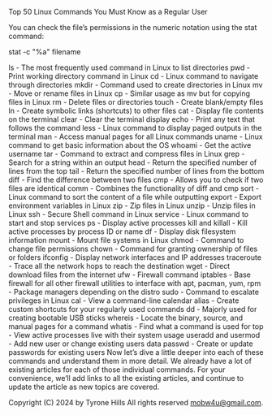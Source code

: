 Top 50 Linux Commands You Must Know as a Regular User

You can check the file’s permissions in the numeric notation using the stat command:

stat -c "%a" filename


ls - The most frequently used command in Linux to list directories
pwd - Print working directory command in Linux
cd - Linux command to navigate through directories
mkdir - Command used to create directories in Linux
mv - Move or rename files in Linux
cp - Similar usage as mv but for copying files in Linux
rm - Delete files or directories
touch - Create blank/empty files
ln - Create symbolic links (shortcuts) to other files
cat - Display file contents on the terminal
clear - Clear the terminal display
echo - Print any text that follows the command
less - Linux command to display paged outputs in the terminal
man - Access manual pages for all Linux commands
uname - Linux command to get basic information about the OS
whoami - Get the active username
tar - Command to extract and compress files in Linux
grep - Search for a string within an output
head - Return the specified number of lines from the top
tail - Return the specified number of lines from the bottom
diff - Find the difference between two files
cmp - Allows you to check if two files are identical
comm - Combines the functionality of diff and cmp
sort - Linux command to sort the content of a file while outputting
export - Export environment variables in Linux
zip - Zip files in Linux
unzip - Unzip files in Linux
ssh - Secure Shell command in Linux
service - Linux command to start and stop services
ps - Display active processes
kill and killall - Kill active processes by process ID or name
df - Display disk filesystem information
mount - Mount file systems in Linux
chmod - Command to change file permissions
chown - Command for granting ownership of files or folders
ifconfig - Display network interfaces and IP addresses
traceroute - Trace all the network hops to reach the destination
wget - Direct download files from the internet
ufw - Firewall command
iptables - Base firewall for all other firewall utilities to interface with
apt, pacman, yum, rpm - Package managers depending on the distro
sudo - Command to escalate privileges in Linux
cal - View a command-line calendar
alias - Create custom shortcuts for your regularly used commands
dd - Majorly used for creating bootable USB sticks
whereis - Locate the binary, source, and manual pages for a command
whatis - Find what a command is used for
top - View active processes live with their system usage
useradd and usermod - Add new user or change existing users data
passwd - Create or update passwords for existing users
Now let’s dive a little deeper into each of these commands and understand them in more detail. We already have a lot of existing articles for each of those individual commands. For your convenience, we’ll add links to all the existing articles, and continue to update the article as new topics are covered.

Copyright (C) 2024 by Tyrone Hills All rights reserved <mobw4u@gmail.com>.
